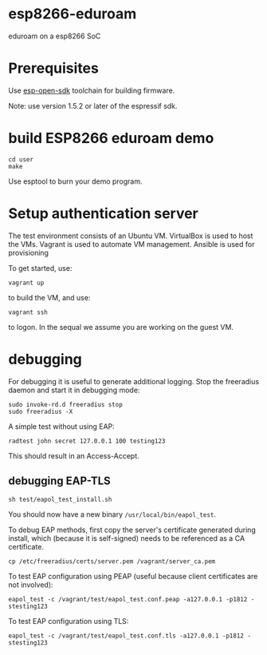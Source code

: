 # esp8266-eduroam
eduroam on a esp8266 SoC

# Prerequisites

Use [esp-open-sdk](https://github.com/pfalcon/esp-open-sdk) toolchain for building firmware.

Note: use version 1.5.2 or later of the espressif sdk.

# build ESP8266 eduroam demo


    cd user
    make
    
Use esptool to burn your demo program.

# Setup authentication server

The test environment consists of an Ubuntu VM.
VirtualBox is used to host the VMs.
Vagrant is used to automate VM management.
Ansible is used for provisioning

To get started, use:

    vagrant up
    
to build the VM, and use:

    vagrant ssh

to logon. In the sequal we assume you are working on the guest VM.


# debugging

For debugging it is useful to generate additional logging.
Stop the freeradius daemon and start it in debugging mode:

    sudo invoke-rd.d freeradius stop
    sudo freeradius -X

A simple test without using EAP:

    radtest john secret 127.0.0.1 100 testing123

This should result in an Access-Accept.

## debugging EAP-TLS

    sh test/eapol_test_install.sh
    
You should now have a new binary `/usr/local/bin/eapol_test`.

To debug EAP methods, first copy the server's certificate generated during install, which (because it is self-signed)
needs to be referenced as a CA certificate.

    cp /etc/freeradius/certs/server.pem /vagrant/server_ca.pem
    
To test EAP configuration using PEAP (useful because client certificates are not involved):

    eapol_test -c /vagrant/test/eapol_test.conf.peap -a127.0.0.1 -p1812 -stesting123

To test EAP configuration using TLS:

    eapol_test -c /vagrant/test/eapol_test.conf.tls -a127.0.0.1 -p1812 -stesting123